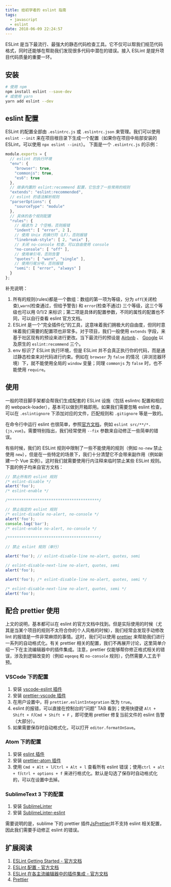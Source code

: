 ```yaml
---
title: 给初学者的 eslint 指南
tags:
  - javascript
  - eslint
date: 2018-06-09 22:24:57
---
```



ESLint 是当下最流行、最强大的静态代码检查工具。它不仅可以帮我们规范代码格式，同时还能够在帮助我们发现很多代码中潜在的错误。接入 ESLint 是提升项目代码质量的重要一环。

## 安装

```bash
# 使用 npm
npm install eslint --save-dev
# 或使用 yarn
yarn add eslint --dev
```

## eslint 配置

ESLint 的配置全部由 `.eslintrc.js` 或 `.eslintrc.json` 来管理。我们可以使用 `eslint --init` 来在项目根目录下生成一个配置（如果你在项目中局部安装的 ESLint，可以使用 `npx eslint --init`）。
下面是一个 `.eslintrc.js` 的示例：

```javascript
module.exports = {
  // eslint 的执行环境
  "env": {
    "browser": true,
    "commonjs": true,
    "es6": true
  },
  // 继承内置的 eslint:recommend 配置，它包含了一些常用的规则
  "extends": "eslint:recommended",
  // eslint 的语法解析规则
  "parserOptions": {
    "sourceType": "module"
  },
  // 具体的各个规则配置
  "rules": {
    // 缩进为 2 个空格，否则报错
    "indent": [ "error", 2 ],
    // 使用 Unix 的换行符（LF），否则报错
    "linebreak-style": [ 2, "unix" ],
    // 关闭 no-console 检查，可以自由使用 console
    "no-console": [ "off" ],
    // 使用单引号，否则告警
    "quotes": [ "warn", "single" ],
    // 使用行尾分号，否则报错
    "semi": [ "error", "always" ]
  }
};


```

补充说明：

1. 所有的规则(rules)都是一个数组：数组的第一项为等级，分为 `off`(关闭检查),`warn`(检查通过，但给予警告) 和 `error`(检查不通过) 三个等级，这三个等级也可以用 0/1/2 来标识；第二项是具体的配置参数，不同的属性的配置也不同，可以自行查看 eslint 官方文档。
2. ESLint 是一个“完全插件化”的工具，这意味着我们拥极大的自由度，但同时意味着我们需要的配置项也非常多。对于项目，我们一般使用 `extends` 字段，来基于社区现有的预设来进行更改。当下最流行的预设是 [Airbnb](https://github.com/airbnb/javascript/tree/master/packages/eslint-config-airbnb-base) 、 [Google](https://github.com/google/eslint-config-google) 以及原生的 `eslint:recommend` 三个。
3. env 标识了 ESLint 执行环境，但是 ESLint 并不会真正执行你的代码，而是通过静态检查来对代码进行约束。例如在 `browser` 为 `false` 的情况（非浏览器环境）下，就不能使用全局的 `window` 变量；同理 `commonjs` 为 `false` 时，也不能使用 `require`。

## 使用

一般的项目脚手架都会帮我们生成配套的 ESLint 设施（包括 eslintrc 配置和相应的 webpack-loader），基本可以做到开箱即用。如果我们需要忽略 eslint 检查，可以在 `.eslintignore` 下添加对应的文件，匹配规则和 `.gitignore` 等是一致的。

在命令行中运行 eslint 也很简单，参照[官方文档](https://eslint.org/docs/user-guide/command-line-interface)，例如 `eslint src/**/*.{js,vue}`。需要特别指出，我们经常使用 `--fix` 参数来自动修正一些简单的错误。

有些时候，我们的 ESLint 规则中限制了一些不能使用的规则（例如 `no-new` 禁止使用 `new`），但是在一些特定的场景下，我们十分清楚它不会带来副作用（例如新建一个 Vue 实例）。这时我们就需要使用行内注释来临时禁止某些 ESLint 规则。下面的例子均来自官方文档：

```javascript
// 禁止所有的 eslint 规则
/* eslint-disable */
alert('foo');
/* eslint-enable */

/****************************************/

// 禁止指定的 eslint 规则
/* eslint-disable no-alert, no-console */
alert('foo');
console.log('bar');
/* eslint-enable no-alert, no-console */

/****************************************/

// 禁止 eslint 规则（单行）

alert('foo'); // eslint-disable-line no-alert, quotes, semi

// eslint-disable-next-line no-alert, quotes, semi
alert('foo');

alert('foo'); /* eslint-disable-line no-alert, quotes, semi */

/* eslint-disable-next-line no-alert, quotes, semi */
alert('foo');
```

## 配合 prettier 使用

上文的说明，基本都可以在 eslint 的官方文档中找到。但是实际使用的时候（尤其是当某个项目的规则不太符合你的个人风格的时候），我们经常会发现手动修改 lint 的报错是一件非常麻烦的事情。这时，我们可以使用 [prettier](https://github.com/prettier/prettier) 来帮助我们进行一系列的自动格式化。有关 prettier 相关的配置，我们不再展开讨论，这里简单介绍一下在主流编辑器中的插件集成。注意，prettier 仅能够帮你修正格式相关的错误，涉及到逻辑改变的（例如 `eqeqeq` 和 `no-console` 规则），仍然需要人工去干预。

### VSCode 下的配置

1. 安装 [vscode-eslint 插件](https://marketplace.visualstudio.com/items?itemName=dbaeumer.vscode-eslint)
2. 安装 [prettier-vscode 插件](https://marketplace.visualstudio.com/items?itemName=esbenp.prettier-vscode)
3. 在用户设置中，将 `prettier.eslintIntegration` 改为 `true`。
4. eslint 的报错，可以直接在控制台的“问题” TAB 看到；使用快捷键 `Alt + Shift + F`/`Cmd + Shift + F` ，即可使用 prettier 修复当前文件的 eslint 告警（大部分）。
5. 如果需要保存时自动格式化，可以打开 `editor.formatOnSave`。

### Atom 下的配置

1. 安装 [eslint 插件](https://atom.io/packages/eslint)
2. 安装 [prettier-atom 插件](https://atom.io/packages/prettier-atom)
3. 使用 `Cmd + Alt + l`/`Ctrl + Alt + l` 查看所有 eslint 错误；使用`ctrl + alt + f`/`ctrl + options + f` 来进行格式化。默认是勾选了保存时自动格式化的，可以在设置中去掉。

### SublimeText 3 下的配置

1. 安装 [SublimeLinter](http://www.sublimelinter.com/en/stable/)
2. 安装 [SublimeLinter-eslint](https://packagecontrol.io/packages/SublimeLinter-eslint)

需要说明的是，sublime 下的 prettier 插件[JsPrettier](https://packagecontrol.io/packages/JsPrettier)并不支持 eslint 相关配置，因此我们需要手动修正 eslint 的错误。

## 扩展阅读

1. [ESLint Getting Started - 官方文档](https://eslint.org/docs/user-guide/getting-started)
2. [ESLint 配置 - 官方文档](https://eslint.org/docs/user-guide/configuring)
3. [ESLint 在各主流编辑器中的插件集成 - 官方文档](https://eslint.org/docs/user-guide/integrations)
4. [Prettier](http://github.com/prettier/prettier)
